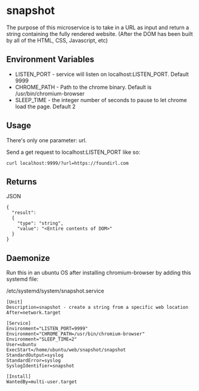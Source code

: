 # snapshot

The purpose of this microservice is to take in a URL as input and return a string containing the fully rendered website. (After the DOM has been built by all of the HTML, CSS, Javascript, etc)

## Environment Variables

* LISTEN_PORT - service will listen on localhost:LISTEN_PORT. Default 9999
* CHROME_PATH - Path to the chrome binary. Default is /usr/bin/chromium-browser
* SLEEP_TIME - the integer number of seconds to pause to let chrome load the page. Default 2

## Usage

There's only one parameter: url.

Send a get request to localhost:LISTEN_PORT like so:

```
curl localhost:9999/?url=https://foundirl.com
```

## Returns

JSON

```
{
  "result":
  {
    "type": "string",
    "value": "<Entire contents of DOM>"
  }
}
```

## Daemonize

Run this in an ubuntu OS after installing chromium-browser by adding this systemd file:

/etc/systemd/system/snapshot.service

```
[Unit]
Description=snapshot - create a string from a specific web location
After=network.target

[Service]
Environment="LISTEN_PORT=9999"
Environment="CHROME_PATH=/usr/bin/chromium-browser"
Environment="SLEEP_TIME=2"
User=ubuntu
ExecStart=/home/ubuntu/web/snapshot/snapshot
StandardOutput=syslog
StandardError=syslog
SyslogIdentifier=snapshot

[Install]
WantedBy=multi-user.target
```
